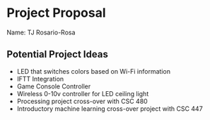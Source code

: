 # Project Proposal

Name: TJ Rosario-Rosa
<!--
        Due:
 Start time: 
   End time:
    Elapsed:
-->

## Potential Project Ideas
 - LED that switches colors based on Wi-Fi information
 - IFTT Integration
 - Game Console Controller
 - Wireless 0-10v controller for LED ceiling light
 - Processing project cross-over with CSC 480 
 - Introductory machine learning cross-over project with CSC 447